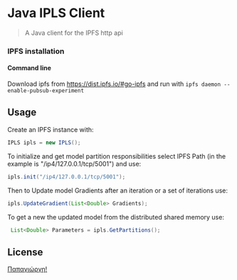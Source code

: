 # Java IPLS Client



> A Java client for the IPFS http api
### IPFS installation

#### Command line

Download ipfs from https://dist.ipfs.io/#go-ipfs and run with `ipfs daemon --enable-pubsub-experiment`

## Usage

Create an IPFS instance with:
```Java
IPLS ipls = new IPLS();
```

To initialize and get model partition responsibilities select IPFS Path (in the example is "/ip4/127.0.0.1/tcp/5001") and use:
```Java
ipls.init("/ip4/127.0.0.1/tcp/5001");
```


Then to Update model Gradients after an iteration or a set of iterations use:
```Java
ipls.UpdateGradient(List<Double> Gradients);
```

To get a new the updated model from the distributed shared memory use:
```Java
 List<Double> Parameters = ipls.GetPartitions();
```

## License

[Παπαγιώργη!](LICENSE)
